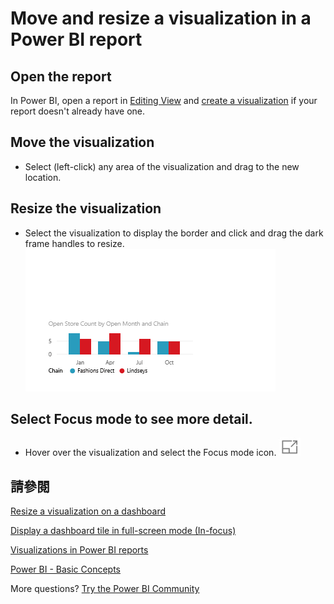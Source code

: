 <properties
   pageTitle="Move, resize, and pop out a visualization in a Power BI report"
   description="Move and resize a visualization in a Power BI report"
   services="powerbi"
   documentationCenter=""
   authors="mihart"
   manager="mblythe"
   backup=""
   editor=""
   tags=""
   qualityFocus="no"
   qualityDate=""/>

<tags
   ms.service="powerbi"
   ms.devlang="NA"
   ms.topic="article"
   ms.tgt_pltfrm="NA"
   ms.workload="powerbi"
   ms.date="10/05/2016"
   ms.author="mihart"/>

# Move and resize a visualization in a Power BI report  

##   Open the report

In Power BI, open a report in <bpt id="p1">[</bpt>Editing View<ept id="p1">](powerbi-service-go-from-reading-view-to-editing-view.md)</ept> and <bpt id="p2">[</bpt>create a visualization<ept id="p2">](powerbi-service-add-visualizations-to-a-report-i.md)</ept> if your report doesn't already have one.

## Move the visualization﻿  
-   Select (left-click) any area of the visualization and drag to the new location. 

## Resize the visualization  
-   Select the visualization to display the border and click and drag the dark frame handles to resize.  
    ![](media/powerbi-service-move-and-resize-a-visualization/Untitled.gif)

## Select Focus mode to see more detail.
- Hover over the visualization and select the Focus mode icon.
 ![](media/powerbi-service-move-and-resize-a-visualization/PBI_PopOutIcon.jpg)


## 請參閱  

[Resize a visualization on a dashboard](powerbi-service-edit-a-tile-in-a-dashboard.md)

[Display a dashboard tile in full-screen mode (In-focus)](powerbi-service-display-dash-in-focus-mode.md)

[Visualizations in Power BI reports](powerbi-service-visualizations-for-reports.md)

[Power BI - Basic Concepts](powerbi-service-basic-concepts.md)  

More questions? [Try the Power BI Community](http://community.powerbi.com/)
